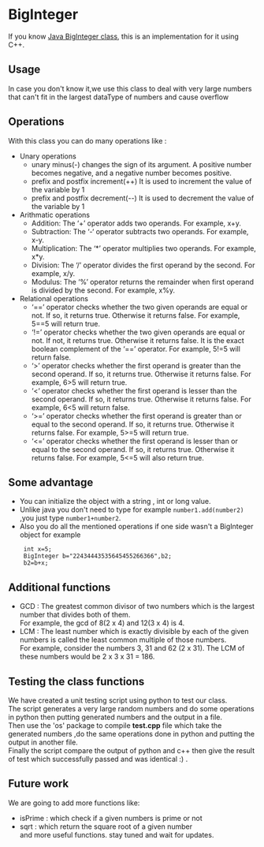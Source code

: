 # BigInteger
If you know [Java BigInteger class](https://docs.oracle.com/javase/8/docs/api/java/math/BigInteger.html),
this is an implementation for it using C++.
## Usage
In case you don't know it,we use this class to deal with very large numbers that can't fit in the largest dataType of numbers and cause overflow

## Operations

With this class you can do many operations like :<br>
- Unary operations
  - unary minus(-) changes the sign of its argument. A positive number becomes negative, and a negative number becomes positive.
  - prefix and postfix increment(++) It is used to increment the value of the variable by 1
  - prefix and postfix decrement(--) It is used to decrement the value of the variable by 1
- Arithmatic operations
  - Addition: The ‘+’ operator adds two operands. For example, x+y.
  - Subtraction: The ‘-‘ operator subtracts two operands. For example, x-y.
  - Multiplication: The ‘\*’ operator multiplies two operands. For example, x\*y.
  - Division: The ‘/’ operator divides the first operand by the second. For example, x/y.
  - Modulus: The ‘%’ operator returns the remainder when first operand is divided by the second. For example, x%y.
- Relational operations
  - ‘==’ operator checks whether the two given operands are equal or not. If so, it returns true. Otherwise it returns false. For example, 5==5 will return true.
  - ‘!=’ operator checks whether the two given operands are equal or not. If not, it returns true. Otherwise it returns false. It is the exact boolean complement of the ‘==’ operator. For example, 5!=5 will return false.
  - ‘>’ operator checks whether the first operand is greater than the second operand. If so, it returns true. Otherwise it returns false. For example, 6>5 will return true.
  - ‘<‘ operator checks whether the first operand is lesser than the second operand. If so, it returns true. Otherwise it returns false. For example, 6<5 will return false.
  - ‘>=’ operator checks whether the first operand is greater than or equal to the second operand. If so, it returns true. Otherwise it returns false. For example, 5>=5 will return true.
  - ‘<=’ operator checks whether the first operand is lesser than or equal to the second operand. If so, it returns true. Otherwise it returns false. For example, 5<=5 will also return true.
## Some advantage
- You can initialize the object with a string , int or long value.
- Unlike java you don't need to type for example `number1.add(number2)` ,you just type `number1+number2`.
- Also you do all the mentioned operations if one side wasn't a BigInteger object for example
   ```
    int x=5; 
    BigInteger b="22434443535645455266366",b2; 
    b2=b+x;
   ```
## Additional functions
- GCD : The greatest common divisor of two numbers which is the largest number that divides both of them.<br>
For example, the gcd of 8(2 x 4) and 12(3 x 4) is 4.
- LCM : The least number which is exactly divisible by each of the given numbers is called the least common multiple of those numbers.<br> For example, consider the numbers 3, 31 and 62 (2 x 31). The LCM of these numbers would be 2 x 3 x 31 = 186.
## Testing the class functions
We have created a unit testing script using python to test our class.<br>
The script generates a very large random numbers and do some operations in python then putting generated numbers and the output in a file.<br>
Then use the 'os' package to compile **test.cpp** file which take the generated numbers ,do the same operations done in python and putting the output in another file.<br>
Finally the script compare the output of python and c++ then give the result of test which successfully passed and was identical :) .

## Future work
We are going to add more functions like:
- isPrime : which check if a given numbers is prime or not
- sqrt : which return the square root of a given number<br>
and more useful functions.
stay tuned and wait for updates. 
